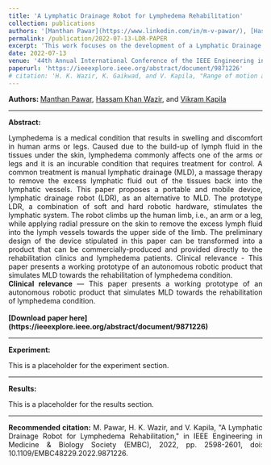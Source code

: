```yaml
---
title: 'A Lymphatic Drainage Robot for Lymphedema Rehabilitation'
collection: publications
authors: '[Manthan Pawar](https://www.linkedin.com/in/m-v-pawar/), [Hassam Khan Wazir](https://scholar.google.com/citations?user=hBetThYAAAAJ&hl=en&oi=ao), and [Vikram Kapila](https://scholar.google.com/citations?user=6PTJF28AAAAJ&hl=en)'
permalink: /publication/2022-07-13-LDR-PAPER
excerpt: 'This work focuses on the development of a Lymphatic Drainage Robot (LDR) to apply manual lymphatic drainage therapy on patients suffering from lymphedema.'
date: 2022-07-13
venue: '44th Annual International Conference of the IEEE Engineering in Medicine & Biology Society (EMBC)'
paperurl: 'https://ieeexplore.ieee.org/abstract/document/9871226'
# citation: 'H. K. Wazir, K. Gaikwad, and V. Kapila, "Range of motion assessment using a digital voice assistant," in IEEE Engineering in Medicine & Biology Society (EMBC), 2022, pp. 2577-2580, doi: 10.1109/EMBC48229.2022.9870888.'
---
```

<b>Authors:  </b>
[Manthan Pawar](https://www.linkedin.com/in/m-v-pawar/), 
[Hassam Khan Wazir](https://scholar.google.com/citations?user=hBetThYAAAAJ&hl=en&oi=ao), 
and 
[Vikram Kapila](https://scholar.google.com/citations?user=6PTJF28AAAAJ&hl=en)

---
<b> Abstract: </b>
<div style="text-align: justify">
Lymphedema is a medical condition that results in swelling and discomfort in human arms or legs. Caused due to the build-up of lymph fluid in the tissues under the skin, lymphedema commonly affects one of the arms or legs and it is an incurable condition that requires treatment for control. A common treatment is manual lymphatic drainage (MLD), a massage therapy to remove the excess lymphatic fluid out of the tissues back into the lymphatic vessels. This paper proposes a portable and mobile device, lymphatic drainage robot (LDR), as an alternative to MLD. The prototype LDR, a combination of soft and hard robotic hardware, stimulates the lymphatic system. The robot climbs up the human limb, i.e., an arm or a leg, while applying radial pressure on the skin to remove the excess lymph fluid into the lymph vessels towards the upper side of the limb. The preliminary design of the device stipulated in this paper can be transformed into a product that can be commercially-produced and provided directly to the rehabilitation clinics and lymphedema patients. Clinical relevance - This paper presents a working prototype of an autonomous robotic product that simulates MLD towards the rehabilitation of lymphedema condition.
</div>

<div style="text-align: justify">
<b>Clinical relevance</b> — This paper presents a working prototype of an autonomous robotic product that simulates MLD towards the rehabilitation of lymphedema condition.
</div>

<br>
<b>[Download paper here](https://ieeexplore.ieee.org/abstract/document/9871226)</b>

---
<b> Experiment: </b>
<div style="text-align: justify">
This is a placeholder for the experiment section.
</div>

---
<b> Results: </b>
<div style="text-align: justify">
This is a placeholder for the results section.
</div>

---
<div style="text-align: justify">
<b>Recommended citation:</b> M. Pawar, H. K. Wazir, and V. Kapila, "A Lymphatic Drainage Robot for Lymphedema Rehabilitation," in IEEE Engineering in Medicine & Biology Society (EMBC), 2022, pp. 2598-2601, doi: 10.1109/EMBC48229.2022.9871226.
</div>
